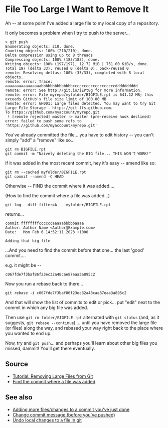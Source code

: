 # File Too Large I Want to Remove It

Ah -- at some point I've added a large file to my local copy of a repository.

It only becomes a problem when I try to push to the server...

	> git push
	Enumerating objects: 210, done.
	Counting objects: 100% (210/210), done.
	Delta compression using up to 8 threads
	Compressing objects: 100% (183/183), done.
	Writing objects: 100% (197/197), 12.72 MiB | 731.00 KiB/s, done.
	Total 197 (delta 33), reused 0 (delta 0), pack-reused 0
	remote: Resolving deltas: 100% (33/33), completed with 8 local objects.
	remote: error: Trace: aaaaaaaaaaaaaaaabbbbbbbbbbbbbbcccccccccccccccccccdddddddddd
	remote: error: See http://git.io/iEPt8g for more information.
	remote: error: File myrepo/myfolder/BIGFILE.rpt is 641.12 MB; this exceeds GitHub's file size limit of 100.00 MB
	remote: error: GH001: Large files detected. You may want to try Git Large File Storage - https://git-lfs.github.com.
	To https://github.com/myaccount/myrepo.git
	 ! [remote rejected] master -> master (pre-receive hook declined)
	error: failed to push some refs to 'https://github.com/myaccount/myrepo.git'


You've already committed the file... you have to edit history -- you can't simply "add" a "remove" like so...


	git rm BIGFILE.rpt
	git commit -m "Naively deleting the BIG file... THIS WON'T WORK!"

If it was added in the most recent commit, hey it's easy -- amend like so:

	git rm --cached myfolder/BIGFILE.rpt
	git commit --amend -C HEAD

Otherwise -- FIND the commit where it was added....

(How to find the commit where a file was added...)

	git log --diff-filter=A -- myfolder/BIGFILE.rpt

returns...

	commit ffffffffccccccaaaaabbbbbaaaa
	Author: Author Name <Author@Example.com>
	Date:   Mon Feb 6 14:52:11 2023 +1000

	Adding that big file

...And you need to find the commit before that one... the last 'good' commit....

e.g. it might be --

	c067fde7f3baf86f23ec32a48cae87eaa3a895c2


Now you run a rebase back to there...

	git rebase -i c067fde7f3baf86f23ec32a48cae87eaa3a895c2

And that will show the list of commits to edit or pick... put "edit" next to the commit in which any big file was added.

Then use `git rm folder/BIGFILE.rpt` alternated with `git status` (and, as it suggests, `git rebase --continue`) ... until you have removed the large file (or files) along the way, and rebased your way right back to the place where you wanted to end up.

Now, try and `git push`... and perhaps you'll learn about other big files you missed, dammit! You'll get there eventually.

## Source

- [Tutorial: Removing Large Files from Git](https://medium.com/analytics-vidhya/tutorial-removing-large-files-from-git-78dbf4cf83a/)
- [Find the commit where a file was added](https://stackoverflow.com/questions/11533199/how-to-find-the-commit-in-which-a-given-file-was-added)

## See also

- [Adding more files/changes to a commit you've just done](add_more_to_commit.md)
- [Change commit message (before you've pushed)](change_commit_message.md)
- [Undo local changes to a file in git](undo_local_changes_to_a_file_in_git.md)
